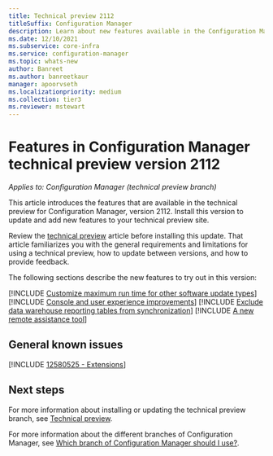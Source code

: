```yaml
---
title: Technical preview 2112
titleSuffix: Configuration Manager
description: Learn about new features available in the Configuration Manager technical preview branch version 2112.
ms.date: 12/10/2021
ms.subservice: core-infra
ms.service: configuration-manager
ms.topic: whats-new
author: Banreet
ms.author: banreetkaur
manager: apoorvseth
ms.localizationpriority: medium
ms.collection: tier3
ms.reviewer: mstewart
---
```


# Features in Configuration Manager technical preview version 2112

*Applies to: Configuration Manager (technical preview branch)*

This article introduces the features that are available in the technical preview for Configuration Manager, version 2112. Install this version to update and add new features to your technical preview site.<!-- baseline only statement: When you install a new technical preview site, this release is also available as a baseline version.-->

Review the [technical preview](../technical-preview.md) article before installing this update. That article familiarizes you with the general requirements and limitations for using a technical preview, how to update between versions, and how to provide feedback.

The following sections describe the new features to try out in this version:

<!-- [!INCLUDE [Example feature name](includes/2112/1234567.md)] -->
[!INCLUDE [Customize maximum run time for other software update types](includes/2112/12770887.md)]
[!INCLUDE [Console and user experience improvements](includes/2112/12726153.md)]
[!INCLUDE [Exclude data warehouse reporting tables from synchronization](includes/2112/12441118.md)]
[!INCLUDE [A new remote assistance tool](includes/2112/4575930.md)]

## General known issues
<!-- [!INCLUDE [11018755](includes/2112/known-issue-11018755.md)] -->
[!INCLUDE [12580525 - Extensions](includes/2112/12580525.md)]

## Next steps

For more information about installing or updating the technical preview branch, see [Technical preview](../technical-preview.md).

For more information about the different branches of Configuration Manager, see [Which branch of Configuration Manager should I use?](../../understand/which-branch-should-i-use.md).

